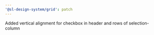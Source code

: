 ```yaml
---
'@sl-design-system/grid': patch
---
```


Added vertical alignment for checkbox in header and rows of selection-column
